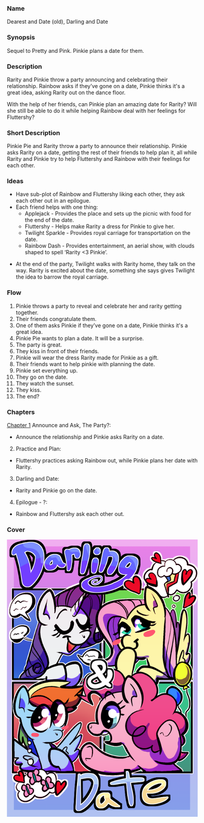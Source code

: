 ### Name
Dearest and Date (old), Darling and Date

### Synopsis
Sequel to Pretty and Pink. Pinkie plans a date for them.

### Description
Rarity and Pinkie throw a party announcing and celebrating their relationship. Rainbow asks if they’ve gone on a date, Pinkie thinks it's a great idea, asking Rarity out on the dance floor.

With the help of her friends, can Pinkie plan an amazing date for Rarity? Will she still be able to do it while helping Rainbow deal with her feelings for Fluttershy?

### Short Description
Pinkie Pie and Rarity throw a party to announce their relationship. Pinkie asks Rarity on a date, getting the rest of their friends to help plan it, all while Rarity and Pinkie try to help Fluttershy and Rainbow with their feelings for each other.

### Ideas
- Have sub-plot of Rainbow and Fluttershy liking each other, they ask each other out in an epilogue.
- Each friend helps with one thing:
	- Applejack - Provides the place and sets up the picnic with food for the end of the date.
	- Fluttershy - Helps make Rarity a dress for Pinkie to give her.
	- Twilight Sparkle - Provides royal carriage for transportation on the date.
	- Rainbow Dash - Provides entertainment, an aerial show, with clouds shaped to spell ‘Rarity <3 Pinkie’.
* At the end of the party, Twilight walks with Rarity home, they talk on the way. Rarity is excited about the date, something she says gives Twilight the idea to barrow the royal carriage.

### Flow
1. Pinkie throws a party to reveal and celebrate her and rarity getting together.
2. Their friends congratulate them.
3. One of them asks Pinkie if they’ve gone on a date, Pinkie thinks it's a great idea.
4. Pinkie Pie wants to plan a date. It will be a surprise.
5. The party is great.
6. They kiss in front of their friends.
7. Pinkie will wear the dress Rarity made for Pinkie as a gift.
8. Their friends want to help pinkie with planning the date.
9. Pinkie set everything up.
10. They go on the date.
11. They watch the sunset.
12. They kiss.
13. The end?

### Chapters
[Chapter 1](chapter-1.md) Announce and Ask, The Party?:
 - Announce the relationship and Pinkie asks Rarity on a date.
2. Practice and Plan:
 - Fluttershy practices asking Rainbow out, while Pinkie plans her date with Rarity.
3. Darling and Date:
 - Rarity and Pinkie go on the date.
4. Epilogue - ?:
 - Rainbow and Fluttershy ask each other out.


### Cover
![Cover](cover.png)